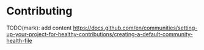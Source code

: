 # Contributing
TODO(mark): add content https://docs.github.com/en/communities/setting-up-your-project-for-healthy-contributions/creating-a-default-community-health-file